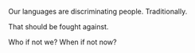 

Our languages are discriminating people. Traditionally.

That should be fought against.

Who if not we? When if not now?
